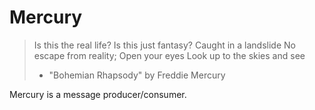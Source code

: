 # Mercury

> Is this the real life?
> Is this just fantasy?
> Caught in a landslide
> No escape from reality;
> Open your eyes
> Look up to the skies and see
> - "Bohemian Rhapsody" by Freddie Mercury 

Mercury is a message producer/consumer.